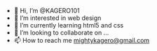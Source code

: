 - 👋 Hi, I’m @KAGERO101
- 👀 I’m interested in web design
- 🌱 I’m currently learning html5 and css
- 💞️ I’m looking to collaborate on ...
- 📫 How to reach me mightykagero@gmail.com

<!---
KAGERO101/KAGERO101 is a ✨ special ✨ repository because its `README.md` (this file) appears on your GitHub profile.
You can click the Preview link to take a look at your changes.
--->
